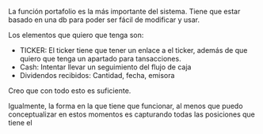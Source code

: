 La función portafolio es la más importante del sistema. Tiene que estar basado en una db para poder ser fácil de modificar y usar. 

Los elementos que quiero que tenga son:

- TICKER: El ticker tiene que tener un enlace a el ticker, además de que quiero que tenga un apartado para tansacciones. 
- Cash: Intentar llevar un seguimiento del flujo de caja
- Dividendos recibidos: Cantidad, fecha, emisora

Creo que con todo esto es suficiente. 

Igualmente, la forma en la que tiene que funcionar, al menos que puedo conceptualizar en estos momentos es capturando todas las posiciones que tiene el 
